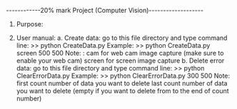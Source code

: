 ------------20% mark Project (Computer Vision)-------------------

1. Purpose:

2. User manual:
    a. Create data: go to this file directory and type command line:
        >> python CreateData.py <capture-method> <image-height> <image-width>
        Example: >> python CreateData.py screen 500 500
        Note: <capture-method>: cam for web cam image capture (make sure to enable your web cam)
                                screen for screen image capture
    b. Delete error data: go to this file directory and type command line:
        >> python ClearErrorData.py <first-num> <last-num>
        Example: >> python ClearErrorData.py 300 500
        Note: <first-num> first count number of data you want to delete
              <last-num> last count number of data you want to delete 
              (empty if you want to delete from <first-num> to the end of count number)
